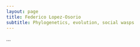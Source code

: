 ```yaml
---
layout: page
title: Federico Lopez-Osorio
subtitle: Phylogenetics, evolution, social wasps
---
```


...
